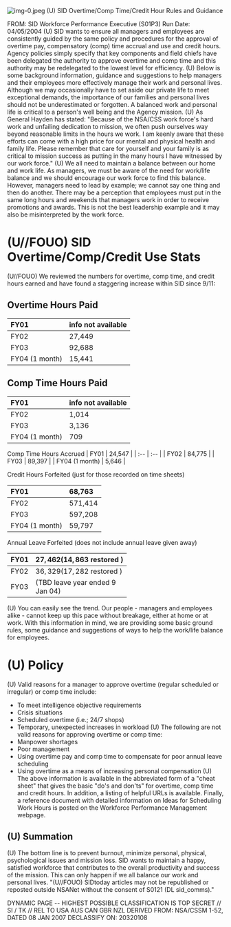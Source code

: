 ![img-0.jpeg](img-0.jpeg)
(U) SID Overtime/Comp Time/Credit Hour Rules and Guidance

FROM:
SID Workforce Performance Executive (S01P3)
Run Date: 04/05/2004
(U) SID wants to ensure all managers and employees are consistently guided by the same policy and procedures for the approval of overtime pay, compensatory (comp) time accrual and use and credit hours. Agency policies simply specify that key components and field chiefs have been delegated the authority to approve overtime and comp time and this authority may be redelegated to the lowest level for efficiency.
(U) Below is some background information, guidance and suggestions to help managers and their employees more effectively manage their work and personal lives. Although we may occasionally have to set aside our private life to meet exceptional demands, the importance of our families and personal lives should not be underestimated or forgotten. A balanced work and personal life is critical to a person's well being and the Agency mission.
(U) As General Hayden has stated:
"Because of the NSA/CSS work force's hard work and unfailing dedication to mission, we often push ourselves way beyond reasonable limits in the hours we work. I am keenly aware that these efforts can come with a high price for our mental and physical health and family life. Please remember that care for yourself and your family is as critical to mission success as putting in the many hours I have witnessed by our work force."
(U) We all need to maintain a balance between our home and work life. As managers, we must be aware of the need for work/life balance and we should encourage our work force to find this balance. However, managers need to lead by example; we cannot say one thing and then do another. There may be a perception that employees must put in the same long hours and weekends that managers work in order to receive promotions and awards. This is not the best leadership example and it may also be misinterpreted by the work force.

# (U//FOUO) SID Overtime/Comp/Credit Use Stats 

(U//FOUO) We reviewed the numbers for overtime, comp time, and credit hours earned and have found a staggering increase within SID since 9/11:

## Overtime Hours Paid

| FY01 | info not available |
| :-- | :-- |
| FY02 | 27,449 |
| FY03 | 92,688 |
| FY04 (1 month) | 15,441 |

## Comp Time Hours Paid

| FY01 | info not available |
| :-- | :-- |
| FY02 | 1,014 |
| FY03 | 3,136 |
| FY04 (1 month) | 709 |

Comp Time Hours Accrued
| FY01 | 24,547 |
| :-- | :-- |
| FY02 | 84,775 |
| FY03 | 89,397 |
| FY04 (1 month) | 5,646 |

Credit Hours Forfeited (just for those recorded on time sheets)

| FY01 | 68,763 |
| :-- | :-- |
| FY02 | 571,414 |
| FY03 | 597,208 |
| FY04 (1 month) | 59,797 |

Annual Leave Forfeited (does not include annual leave given away)

| FY01 | $27,462(14,863$ restored $)$ |
| :-- | :-- |
| FY02 | $36,329(17,282$ restored $)$ |
| FY03 | (TBD leave year ended 9 <br> Jan 04) |

(U) You can easily see the trend. Our people - managers and employees alike - cannot keep up this pace without breakage, either at home or at work. With this information in mind, we are providing some basic ground rules, some guidance and suggestions of ways to help the work/life balance for employees.

# (U) Policy 

(U) Valid reasons for a manager to approve overtime (regular scheduled or irregular) or comp time include:

- To meet intelligence objective requirements
- Crisis situations
- Scheduled overtime (i.e.; 24/7 shops)
- Temporary, unexpected increases in workload
(U) The following are not valid reasons for approving overtime or comp time:
- Manpower shortages
- Poor management
- Using overtime pay and comp time to compensate for poor annual leave scheduling
- Using overtime as a means of increasing personal compensation
(U) The above information is available in the abbreviated form of a "cheat sheet" that gives the basic "do's and don'ts" for overtime, comp time and credit hours. In addition, a listing of helpful URLs is available. Finally, a reference document with detailed information on Ideas for Scheduling Work Hours is posted on the Workforce Performance Management webpage.


## (U) Summation

(U) The bottom line is to prevent burnout, minimize personal, physical, psychological issues and mission loss. SID wants to maintain a happy, satisfied workforce that contributes to the overall productivity and success of the mission. This can only happen if we all balance our work and personal lives.
"(U//FOUO) SIDtoday articles may not be republished or reposted outside NSANet without the consent of S0121 (DL sid_comms)."

DYNAMIC PAGE -- HIGHEST POSSIBLE CLASSIFICATION IS TOP SECRET // SI / TK // REL TO USA AUS CAN GBR NZL
DERIVED FROM: NSA/CSSM 1-52, DATED 08 JAN 2007 DECLASSIFY ON: 20320108
